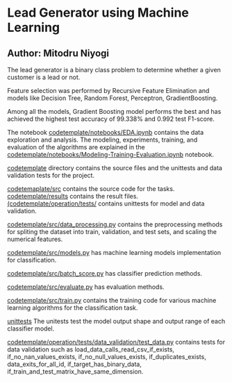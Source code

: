 # Lead Generator using Machine Learning

## Author: Mitodru Niyogi

The lead generator is a binary class problem to determine whether a given customer is a lead or not.

Feature selection was performed by Recursive Feature Elimination and models like Decision Tree, Random Forest, Perceptron, GradientBoosting.

Among all the models, Gradient Boosting model performs the best and has achieved the highest test accuracy of 99.338\% and 0.992 test F1-score.

The notebook [codetemplate/notebooks/EDA.ipynb](codetemplate/notebooks/EDA.ipynb) contains the data exploration and analysis. The modeling, experiments, training,
 and evaluation of the algorithms are explained in the [codetemplate/notebooks/Modeling-Training-Evaluation.ipynb](codetemplate/notebooks/Modeling-Training-Evaluation.ipynb) notebook.
 
[codetemplate](codetemplate) directory contains the source files and the unittests and data validation tests for the project. 

[codetemaplate/src](codetemplate/src) contains the source code for the tasks.
[codetemplate/results](codetemplate/results) contains the result files.
[(codetemplate/operation/tests/](codetemplate/operation/tests/) contains unittests for model and data validation.

[codetemplate/src/data_processing.py](codetemplate/src/data_processing.py) contains the preprocessing methods for spliting the dataset into train, validation, and test sets, and scaling the numerical features.


[codetemplate/src/models.py](codetemplate/src/models.py) has machine learning models implementation for classification.

[codetemplate/src/batch_score.py](codetemplate/src/batch_score.py) has classifier prediction methods.

[codetemplate/src/evaluate.py](codetemplate/src/evaluate.py) has evaluation methods.

[codetemplate/src/train.py](codetemplate/src/train.py) contains the training code for various machine learning algorithms for the classification task.

[unittests](codetemplate/operation/tests/unit/test_models.py)
The unitests test the model output shape and output range of each classifier model. 

[codetemplate/operation/tests/data_validation/test_data.py](codetemplate/operation/tests/data_validation/test_data.py) contains tests for data validation such as  load_data_calls_read_csv_if_exists, if_no_nan_values_exists, if_no_null_values_exists, if_duplicates_exists, data_exits_for_all_id, if_target_has_binary_data, if_train_and_test_matrix_have_same_dimension.

